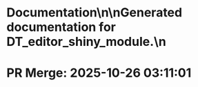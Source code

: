 # Documentation\n\nGenerated documentation for DT_editor_shiny_module.\n

# PR Merge: 2025-10-26 03:11:01
